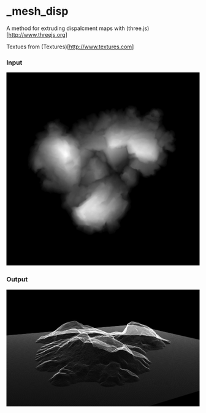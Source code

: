# _mesh_disp

A method for extruding dispalcment maps with (three.js)[http://www.threejs.org]

Textues from (Textures)[http://www.textures.com]


### Input
![alt](https://raw.githubusercontent.com/anton-hexagons/_mesh_disp/master/_mesh_disp.png)

### Output
![alt](https://raw.githubusercontent.com/anton-hexagons/_mesh_disp/master/output.png)